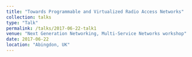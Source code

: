 ```yaml
---
title: "Towards Programmable and Virtualized Radio Access Networks"
collection: talks
type: "Talk"
permalink: /talks/2017-06-22-talk1
venue: "Next Generation Networking, Multi-Service Networks workshop"
date: 2017-06-22
location: "Abingdon, UK"
---
```


